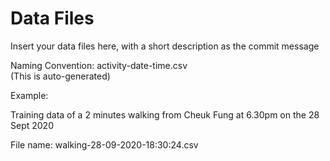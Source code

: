 # Data Files

Insert your data files here, with a short description as the commit message

Naming Convention: activity-date-time.csv  
(This is auto-generated)  

Example:

Training data of a 2 minutes walking from Cheuk Fung at 6.30pm on the 
28 Sept 2020

File name: walking-28-09-2020-18:30:24.csv
